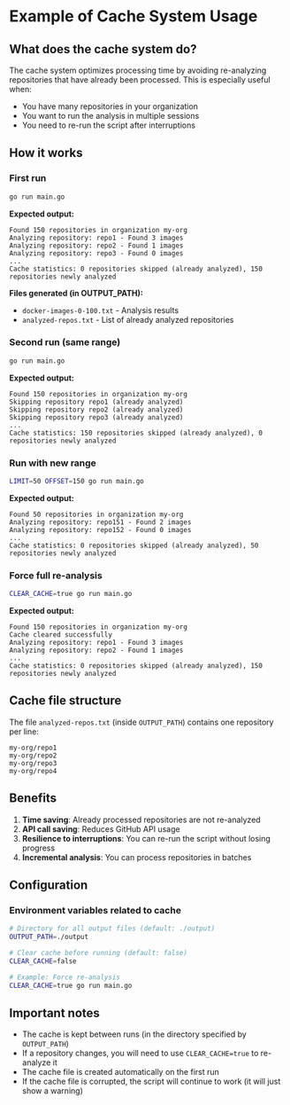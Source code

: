 # Example of Cache System Usage

## What does the cache system do?

The cache system optimizes processing time by avoiding re-analyzing repositories that have already been processed. This is especially useful when:

- You have many repositories in your organization
- You want to run the analysis in multiple sessions
- You need to re-run the script after interruptions

## How it works

### First run
```bash
go run main.go
```

**Expected output:**
```
Found 150 repositories in organization my-org
Analyzing repository: repo1 - Found 3 images
Analyzing repository: repo2 - Found 1 images
Analyzing repository: repo3 - Found 0 images
...
Cache statistics: 0 repositories skipped (already analyzed), 150 repositories newly analyzed
```

**Files generated (in OUTPUT_PATH):**
- `docker-images-0-100.txt` - Analysis results
- `analyzed-repos.txt` - List of already analyzed repositories

### Second run (same range)
```bash
go run main.go
```

**Expected output:**
```
Found 150 repositories in organization my-org
Skipping repository repo1 (already analyzed)
Skipping repository repo2 (already analyzed)
Skipping repository repo3 (already analyzed)
...
Cache statistics: 150 repositories skipped (already analyzed), 0 repositories newly analyzed
```

### Run with new range
```bash
LIMIT=50 OFFSET=150 go run main.go
```

**Expected output:**
```
Found 50 repositories in organization my-org
Analyzing repository: repo151 - Found 2 images
Analyzing repository: repo152 - Found 0 images
...
Cache statistics: 0 repositories skipped (already analyzed), 50 repositories newly analyzed
```

### Force full re-analysis
```bash
CLEAR_CACHE=true go run main.go
```

**Expected output:**
```
Found 150 repositories in organization my-org
Cache cleared successfully
Analyzing repository: repo1 - Found 3 images
Analyzing repository: repo2 - Found 1 images
...
Cache statistics: 0 repositories skipped (already analyzed), 150 repositories newly analyzed
```

## Cache file structure

The file `analyzed-repos.txt` (inside `OUTPUT_PATH`) contains one repository per line:

```
my-org/repo1
my-org/repo2
my-org/repo3
my-org/repo4
```

## Benefits

1. **Time saving**: Already processed repositories are not re-analyzed
2. **API call saving**: Reduces GitHub API usage
3. **Resilience to interruptions**: You can re-run the script without losing progress
4. **Incremental analysis**: You can process repositories in batches

## Configuration

### Environment variables related to cache

```bash
# Directory for all output files (default: ./output)
OUTPUT_PATH=./output

# Clear cache before running (default: false)
CLEAR_CACHE=false

# Example: Force re-analysis
CLEAR_CACHE=true go run main.go
```

## Important notes

- The cache is kept between runs (in the directory specified by `OUTPUT_PATH`)
- If a repository changes, you will need to use `CLEAR_CACHE=true` to re-analyze it
- The cache file is created automatically on the first run
- If the cache file is corrupted, the script will continue to work (it will just show a warning) 